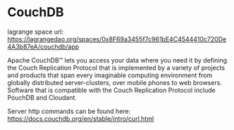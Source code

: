 # CouchDB

lagrange space url: https://lagrangedao.org/spaces/0x8F69a3455f7c961bE4C4544410c720De4A3b87eA/couchdb/app

Apache CouchDB™ lets you access your data where you need it by defining the Couch Replication Protocol that is implemented by a variety of projects 
and products that span every imaginable computing environment from globally distributed server-clusters, over mobile phones to web browsers. 
Software that is compatible with the Couch Replication Protocol include PouchDB and Cloudant.

Server http commands can be found here: https://docs.couchdb.org/en/stable/intro/curl.html
